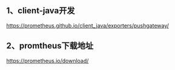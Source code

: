 



## 1、client-java开发
https://prometheus.github.io/client_java/exporters/pushgateway/

## 2、promtheus下载地址
https://prometheus.io/download/